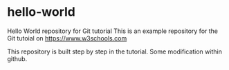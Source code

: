 # hello-world
Hello World repository for Git tutorial
This is an example repository for the Git tutoial on https://www.w3schools.com

This repository is built step by step in the tutorial.
Some modification within github.
